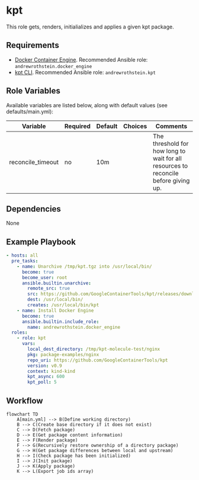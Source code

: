 # kpt

This role gets, renders, initialializes and applies a given kpt package.

## Requirements

* [Docker Container Engine](https://docs.docker.com/engine/install/). Recommended Ansible role: `andrewrothstein.docker_engine`
* [kpt CLI](https://kpt.dev/installation/kpt-cli). Recommended Ansible role: `andrewrothstein.kpt`

## Role Variables

Available variables are listed below, along with default values (see defaults/main.yml):

| Variable          | Required | Default | Choices | Comments                                                                            |
|-------------------|----------|---------|---------|-------------------------------------------------------------------------------------|
| reconcile_timeout | no       | 10m     |         | The threshold for how long to wait for all resources to reconcile before giving up. |

## Dependencies

None

## Example Playbook

```yaml
- hosts: all
  pre_tasks:
    - name: Unarchive /tmp/kpt.tgz into /usr/local/bin/
      become: true
      become_user: root
      ansible.builtin.unarchive:
        remote_src: true
        src: https://github.com/GoogleContainerTools/kpt/releases/download/v1.0.0-beta.38/kpt_linux_amd64-1.0.0-beta.38.tar.gz
        dest: /usr/local/bin/
        creates: /usr/local/bin/kpt
    - name: Install Docker Engine
      become: true
      ansible.builtin.include_role:
        name: andrewrothstein.docker_engine
  roles:
    - role: kpt
      vars:
        local_dest_directory: /tmp/kpt-molecule-test/nginx
        pkg: package-examples/nginx
        repo_uri: https://github.com/GoogleContainerTools/kpt
        version: v0.9
        context: kind-kind
        kpt_async: 600
        kpt_poll: 5
```

## Workflow

```mermaid
flowchart TD
    A[main.yml] --> B(Define working directory)
    B --> C(Create base directory if it does not exist)
    C --> D(Fetch package)
    D --> E(Get package content information)
    E --> F(Render package)
    F --> G(Recursively restore ownership of a directory package)
    G --> H(Get package differences between local and upstream)
    H --> I(Check package has been initialized)
    I --> J(Init package)
    J --> K(Apply package)
    K --> L(Export job ids array)
```

